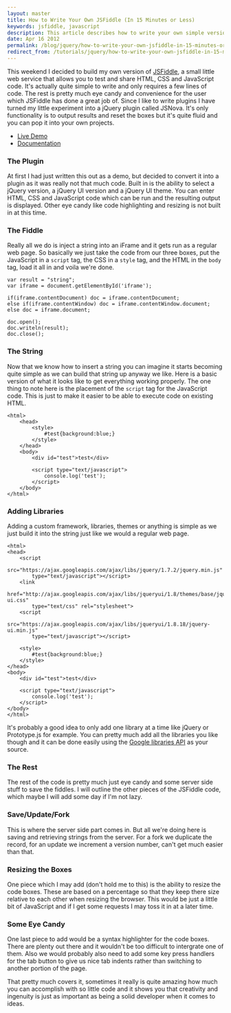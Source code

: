 ```yaml
---
layout: master
title: How to Write Your Own JSFiddle (In 15 Minutes or Less)
keywords: jsfiddle, javascript
description: This article describes how to write your own simple version of a jsfiddle style application.
date: Apr 16 2012
permalink: /blog/jquery/how-to-write-your-own-jsfiddle-in-15-minutes-or-less.html
redirect_from: /tutorials/jquery/how-to-write-your-own-jsfiddle-in-15-minutes-or-less.html
---
```


This weekend I decided to build my own version of [JSFiddle](http://www.jsfiddle.net), a small little web service that allows you to test and share HTML, CSS and JavaScript code.  It's actually quite simple to write and only requires a few lines of code.  The rest is pretty much eye candy and convenience for the user which JSFiddle has done a great job of.  Since I like to write plugins I have turned my little experiment into a jQuery plugin called JSNova.  It's only functionality is to output results and reset the boxes but it's quite fluid and you can pop it into your own projects.

- [Live Demo](http://jsnova.websanova.com)
- [Documentation](https://github.com/websanova/wJSNova)

### The Plugin

At first I had just written this out as a demo, but decided to convert it into a plugin as it was really not that much code.  Built in is the ability to select a jQuery version, a jQuery UI version and a jQuery UI theme.  You can enter HTML, CSS and JavaScript code which can be run and the resulting output is displayed.  Other eye candy like code highlighting and resizing is not built in at this time.

### The Fiddle

Really all we do is inject a string into an iFrame and it gets run as a regular web page.  So basically we just take the code from our three boxes, put the JavaScript in a `script` tag, the CSS in a `style` tag, and the HTML in the `body` tag, load it all in and voila we're done.

~~~
var result = "string";
var iframe = document.getElementById('iframe');
		
if(iframe.contentDocument) doc = iframe.contentDocument;
else if(iframe.contentWindow) doc = iframe.contentWindow.document;
else doc = iframe.document;

doc.open();
doc.writeln(result);
doc.close();
~~~

### The String

Now that we know how to insert a string you can imagine it starts becoming quite simple as we can build that string up anyway we like.  Here is a basic version of what it looks like to get everything working properly.  The one thing to note here is the placement of the `script` tag for the JavaScript code.  This is just to make it easier to be able to execute code on existing HTML.

~~~
<html>
    <head>
        <style>
            #test{background:blue;}
        </style>
    </head>
    <body>
        <div id="test">test</div>
        
        <script type="text/javascript">
            console.log('test');
        </script>
    </body>
</html>
~~~

### Adding Libraries

Adding a custom framework, libraries, themes or anything is simple as we just build it into the string just like we would a regular web page.

~~~
<html>
<head>
    <script 
        src="https://ajax.googleapis.com/ajax/libs/jquery/1.7.2/jquery.min.js" 
        type="text/javascript"></script>
    <link 
        href="http://ajax.googleapis.com/ajax/libs/jqueryui/1.8/themes/base/jquery-ui.css" 
        type="text/css" rel="stylesheet">
    <script 
        src="https://ajax.googleapis.com/ajax/libs/jqueryui/1.8.18/jquery-ui.min.js" 
        type="text/javascript"></script>
    
    <style>
        #test{background:blue;}
    </style>
</head>
<body>
    <div id="test">test</div>
    
    <script type="text/javascript">
        console.log('test');
    </script>
</body>
</html>
~~~

It's probably a good idea to only add one library at a time like jQuery or Prototype.js for example.  You can pretty much add all the libraries you like though and it can be done easily using the [Google libraries API](https://developers.google.com/speed/libraries/devguide#chrome-frame) as your source.

### The Rest

The rest of the code is pretty much just eye candy and some server side stuff to save the fiddles.  I will outline the other pieces of the JSFiddle code, which maybe I will add some day if I'm not lazy.

### Save/Update/Fork

This is where the server side part comes in.  But all we're doing here is saving and retrieving strings from the server.  For a fork we duplicate the record, for an update we increment a version number, can't get much easier than that.

### Resizing the Boxes

One piece which I may add (don't hold me to this) is the ability to resize the code boxes.  These are based on a percentage so that they keep there size relative to each other when resizing the browser.  This would be just a little bit of JavaScript and if I get some requests I may toss it in at a later time.

### Some Eye Candy

One last piece to add would be a syntax highlighter for the code boxes.  There are plenty out there and it wouldn't be too difficult to intergrate one of them.  Also we would probably also need to add some key press handlers for the tab button to give us nice tab indents rather than switching to another portion of the page.

That pretty much covers it, sometimes it really is quite amazing how much you can accomplish with so little code and it shows you that creativity and ingenuity is just as important as being a solid developer when it comes to ideas.
